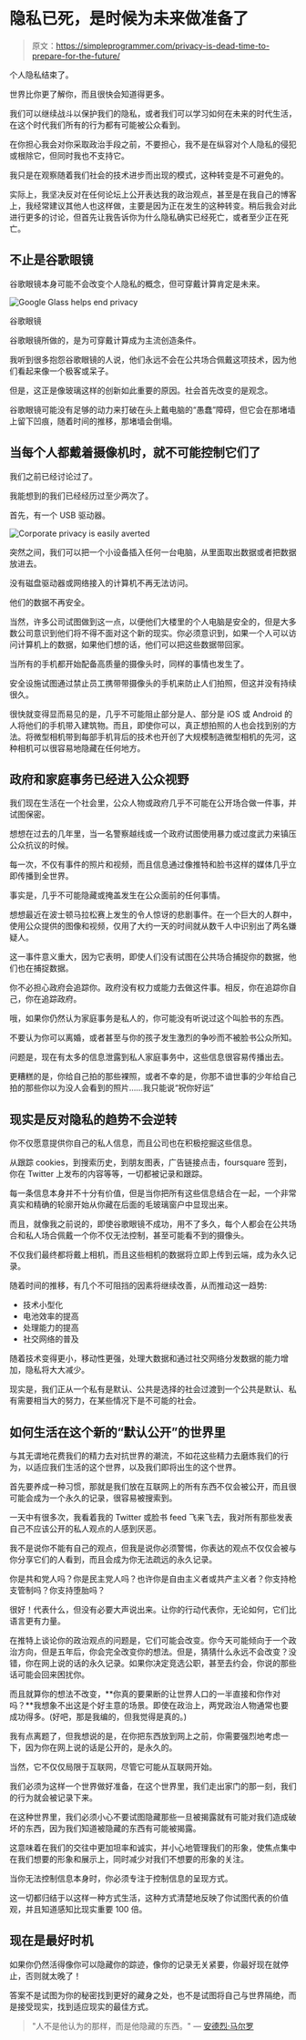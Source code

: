 # 隐私已死，是时候为未来做准备了

> 原文：<https://simpleprogrammer.com/privacy-is-dead-time-to-prepare-for-the-future/>

个人隐私结束了。

世界比你更了解你，而且很快会知道得更多。

我们可以继续战斗以保护我们的隐私，或者我们可以学习如何在未来的时代生活，在这个时代我们所有的行为都有可能被公众看到。

在你担心我会对你采取政治手段之前，不要担心，我不是在纵容对个人隐私的侵犯或根除它，但同时我也不支持它。

我只是在观察随着我们社会的技术进步而出现的模式，这种转变是不可避免的。

实际上，我坚决反对在任何论坛上公开表达我的政治观点，甚至是在我自己的博客上，我经常建议其他人也这样做，主要是因为正在发生的这种转变。稍后我会对此进行更多的讨论，但首先让我告诉你为什么隐私确实已经死亡，或者至少正在死亡。

## 不止是谷歌眼镜

谷歌眼镜本身可能不会改变个人隐私的概念，但可穿戴计算肯定是未来。

 ![Google Glass helps end privacy](img/198ddab8bef770fb5d64f1fa517646fe.png) 

谷歌眼镜

谷歌眼镜所做的，是为可穿戴计算成为主流创造条件。

我听到很多抱怨谷歌眼镜的人说，他们永远不会在公共场合佩戴这项技术，因为他们看起来像一个极客或呆子。

但是，这正是像玻璃这样的创新如此重要的原因。社会首先改变的是观念。

谷歌眼镜可能没有足够的动力来打破在头上戴电脑的“愚蠢”障碍，但它会在那堵墙上留下凹痕，随着时间的推移，那堵墙会倒塌。

## 当每个人都戴着摄像机时，就不可能控制它们了

我们之前已经讨论过了。

我能想到的我们已经经历过至少两次了。

首先，有一个 USB 驱动器。



![Corporate privacy is easily averted](img/2b1ddfeeafe51d6c1c440c588c8acb6d.png)



突然之间，我们可以把一个小设备插入任何一台电脑，从里面取出数据或者把数据放进去。

没有磁盘驱动器或网络接入的计算机不再无法访问。

他们的数据不再安全。

当然，许多公司试图做到这一点，以便他们大楼里的个人电脑是安全的，但是大多数公司意识到他们将不得不面对这个新的现实。你必须意识到，如果一个人可以访问计算机上的数据，如果他们想的话，他们可以把这些数据带回家。

当所有的手机都开始配备高质量的摄像头时，同样的事情也发生了。

安全设施试图通过禁止员工携带带摄像头的手机来防止人们拍照，但这并没有持续很久。

很快就变得显而易见的是，几乎不可能阻止部分是人、部分是 iOS 或 Android 的人将他们的手机带入建筑物。而且，即使你可以，真正想拍照的人也会找到别的方法。将微型相机带到每部手机背后的技术也开创了大规模制造微型相机的先河，这种相机可以很容易地隐藏在任何地方。

## 政府和家庭事务已经进入公众视野

我们现在生活在一个社会里，公众人物或政府几乎不可能在公开场合做一件事，并试图保密。

想想在过去的几年里，当一名警察越线或一个政府试图使用暴力或过度武力来镇压公众抗议的时候。

每一次，不仅有事件的照片和视频，而且信息通过像推特和脸书这样的媒体几乎立即传播到全世界。

事实是，几乎不可能隐藏或掩盖发生在公众面前的任何事情。

想想最近在波士顿马拉松赛上发生的令人惊讶的悲剧事件。在一个巨大的人群中，使用公众提供的图像和视频，仅用了大约一天的时间就从数千人中识别出了两名嫌疑人。

这一事件意义重大，因为它表明，即使人们没有试图在公共场合捕捉你的数据，他们也在捕捉数据。

你不必担心政府会追踪你。政府没有权力或能力去做这件事。相反，你在追踪你自己，你在追踪政府。

哦，如果你仍然认为家庭事务是私人的，你可能没有听说过这个叫脸书的东西。

不要认为你可以离婚，或者甚至与你的孩子发生激烈的争吵而不被脸书公众所知。

问题是，现在有太多的信息泄露到私人家庭事务中，这些信息很容易传播出去。

更糟糕的是，你给自己拍的那些裸照，或者不幸的是，你那不谙世事的少年给自己拍的那些你以为没人会看到的照片……我只能说“祝你好运”

## 现实是反对隐私的趋势不会逆转

你不仅愿意提供你自己的私人信息，而且公司也在积极挖掘这些信息。

从跟踪 cookies，到搜索历史，到朋友图表，广告链接点击，foursquare 签到，你在 Twitter 上发布的内容等等，一切都被记录和跟踪。

每一条信息本身并不十分有价值，但是当你把所有这些信息结合在一起，一个非常真实和精确的轮廓开始从你藏在后面的毛玻璃窗户中显现出来。

而且，就像我之前说的，即使谷歌眼镜不成功，用不了多久，每个人都会在公共场合和私人场合佩戴一个你不仅无法控制，甚至可能看不到的摄像头。

不仅我们最终都将戴上相机，而且这些相机的数据将立即上传到云端，成为永久记录。

随着时间的推移，有几个不可阻挡的因素将继续改善，从而推动这一趋势:

*   技术小型化
*   电池效率的提高
*   处理能力的提高
*   社交网络的普及

随着技术变得更小，移动性更强，处理大数据和通过社交网络分发数据的能力增加，隐私将大大减少。

现实是，我们正从一个私有是默认、公共是选择的社会过渡到一个公共是默认、私有需要相当大的努力，在某些情况下是不可能的社会。

## 如何生活在这个新的“默认公开”的世界里

与其无谓地花费我们的精力去对抗世界的潮流，不如花这些精力去磨炼我们的行为，以适应我们生活的这个世界，以及我们即将出生的这个世界。

首先要养成一种习惯，那就是我们放在互联网上的所有东西不仅会被公开，而且很可能会成为一个永久的记录，很容易被搜索到。

一天中有很多次，我看着我的 Twitter 或脸书 feed 飞来飞去，我对所有那些发表自己不应该公开的私人观点的人感到厌恶。

我不是说你不能有自己的观点，但我是说你必须警惕，你表达的观点不仅仅会被与你分享它们的人看到，而且会成为你无法疏远的永久记录。

你是共和党人吗？你是民主党人吗？也许你是自由主义者或共产主义者？你支持枪支管制吗？你支持堕胎吗？

很好！代表什么，但没有必要大声说出来。让你的行动代表你，无论如何，它们比语言更有力量。

在推特上谈论你的政治观点的问题是，它们可能会改变。你今天可能倾向于一个政治方向，但是五年后，你会完全改变你的想法。但是，猜猜什么永远不会改变？没错，你在网上说的话的永久记录。如果你决定竞选公职，甚至去约会，你说的那些话可能会回来困扰你。

而且就算你的想法不改变，**你真的要果断的让世界人口的一半直接和你作对吗？**我想象不出这是个好主意的场景。即使在政治上，两党政治人物通常也要成功得多。(好吧，那是我编的，但我觉得是真的。)

我有点离题了，但我想说的是，在你把东西放到网上之前，你需要强烈地考虑一下，因为你在网上说的话是公开的，是永久的。

当然，它不仅仅局限于互联网，尽管它可能从互联网开始。

我们必须为这样一个世界做好准备，在这个世界里，我们走出家门的那一刻，我们的行为就会被记录下来。

在这种世界里，我们必须小心不要试图隐藏那些一旦被揭露就有可能对我们造成破坏的东西，因为我们知道被隐藏的东西有可能被揭露。

这意味着在我们的交往中更加坦率和诚实，并小心地管理我们的形象，使焦点集中在我们想要的形象和展示上，同时减少对我们不想要的形象的关注。

当你无法控制信息本身时，你必须专注于控制信息的呈现方式。

这一切都归结于以这样一种方式生活，这种方式清楚地反映了你试图代表的价值观，并且知道感知比现实重要 100 倍。

## 现在是最好时机

如果你仍然活得像你可以隐藏你的踪迹，像你的记录无关紧要，你最好现在就停止，否则就太晚了！

答案不是试图为你的秘密找到更好的藏身之处，也不是试图将自己与世界隔绝，而是接受现实，找到适应现实的最佳方式。

> "人不是他认为的那样，而是他隐藏的东西。"
> ― [安德烈·马尔罗](http://www.goodreads.com/author/show/63564.Andr_Malraux)